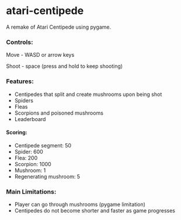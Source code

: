 # atari-centipede
A remake of Atari Centipede using pygame.

### Controls:
Move - WASD or arrow keys

Shoot - space (press and hold to keep shooting)

### Features:
* Centipedes that split and create mushrooms upon being shot
* Spiders
* Fleas
* Scorpions and poisoned mushrooms
* Leaderboard

#### Scoring:
* Centipede segment: 50
* Spider: 600
* Flea: 200
* Scorpion: 1000
* Mushroom: 1
* Regenerating mushroom: 5

### Main Limitations:
* Player can go through mushrooms (pygame limitation)
* Centipedes do not become shorter and faster as game progresses
